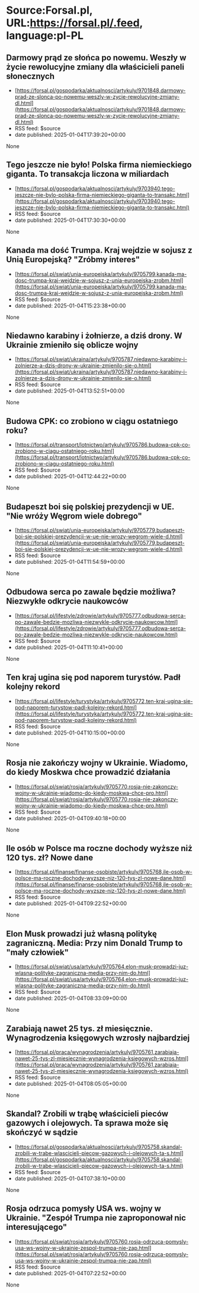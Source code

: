 # Source:Forsal.pl, URL:https://forsal.pl/.feed, language:pl-PL

## Darmowy prąd ze słońca po nowemu. Weszły w życie rewolucyjne zmiany dla właścicieli paneli słonecznych
 - [https://forsal.pl/gospodarka/aktualnosci/artykuly/9701848,darmowy-prad-ze-slonca-po-nowemu-weszly-w-zycie-rewolucyjne-zmiany-dl.html](https://forsal.pl/gospodarka/aktualnosci/artykuly/9701848,darmowy-prad-ze-slonca-po-nowemu-weszly-w-zycie-rewolucyjne-zmiany-dl.html)
 - RSS feed: $source
 - date published: 2025-01-04T17:39:20+00:00

None

## Tego jeszcze nie było! Polska firma  niemieckiego giganta. To transakcja liczona w miliardach
 - [https://forsal.pl/gospodarka/aktualnosci/artykuly/9703940,tego-jeszcze-nie-bylo-polska-firma-niemieckiego-giganta-to-transakc.html](https://forsal.pl/gospodarka/aktualnosci/artykuly/9703940,tego-jeszcze-nie-bylo-polska-firma-niemieckiego-giganta-to-transakc.html)
 - RSS feed: $source
 - date published: 2025-01-04T17:30:30+00:00

None

## Kanada ma dość Trumpa. Kraj wejdzie w sojusz z Unią Europejską? "Zróbmy interes"
 - [https://forsal.pl/swiat/unia-europejska/artykuly/9705799,kanada-ma-dosc-trumpa-kraj-wejdzie-w-sojusz-z-unia-europejska-zrobm.html](https://forsal.pl/swiat/unia-europejska/artykuly/9705799,kanada-ma-dosc-trumpa-kraj-wejdzie-w-sojusz-z-unia-europejska-zrobm.html)
 - RSS feed: $source
 - date published: 2025-01-04T15:23:38+00:00

None

## Niedawno karabiny i żołnierze, a dziś drony. W Ukrainie zmieniło się oblicze wojny
 - [https://forsal.pl/swiat/ukraina/artykuly/9705787,niedawno-karabiny-i-zolnierze-a-dzis-drony-w-ukrainie-zmienilo-sie-o.html](https://forsal.pl/swiat/ukraina/artykuly/9705787,niedawno-karabiny-i-zolnierze-a-dzis-drony-w-ukrainie-zmienilo-sie-o.html)
 - RSS feed: $source
 - date published: 2025-01-04T13:52:51+00:00

None

## Budowa CPK: co zrobiono w ciągu ostatniego roku?
 - [https://forsal.pl/transport/lotnictwo/artykuly/9705786,budowa-cpk-co-zrobiono-w-ciagu-ostatniego-roku.html](https://forsal.pl/transport/lotnictwo/artykuly/9705786,budowa-cpk-co-zrobiono-w-ciagu-ostatniego-roku.html)
 - RSS feed: $source
 - date published: 2025-01-04T12:44:22+00:00

None

## Budapeszt boi się polskiej prezydencji w UE. "Nie wróży Węgrom wiele dobrego"
 - [https://forsal.pl/swiat/unia-europejska/artykuly/9705779,budapeszt-boi-sie-polskiej-prezydencji-w-ue-nie-wrozy-wegrom-wiele-d.html](https://forsal.pl/swiat/unia-europejska/artykuly/9705779,budapeszt-boi-sie-polskiej-prezydencji-w-ue-nie-wrozy-wegrom-wiele-d.html)
 - RSS feed: $source
 - date published: 2025-01-04T11:54:59+00:00

None

## Odbudowa serca po zawale będzie możliwa? Niezwykłe odkrycie naukowców
 - [https://forsal.pl/lifestyle/zdrowie/artykuly/9705777,odbudowa-serca-po-zawale-bedzie-mozliwa-niezwykle-odkrycie-naukowcow.html](https://forsal.pl/lifestyle/zdrowie/artykuly/9705777,odbudowa-serca-po-zawale-bedzie-mozliwa-niezwykle-odkrycie-naukowcow.html)
 - RSS feed: $source
 - date published: 2025-01-04T11:10:41+00:00

None

## Ten kraj ugina się pod naporem turystów. Padł kolejny rekord
 - [https://forsal.pl/lifestyle/turystyka/artykuly/9705772,ten-kraj-ugina-sie-pod-naporem-turystow-padl-kolejny-rekord.html](https://forsal.pl/lifestyle/turystyka/artykuly/9705772,ten-kraj-ugina-sie-pod-naporem-turystow-padl-kolejny-rekord.html)
 - RSS feed: $source
 - date published: 2025-01-04T10:15:00+00:00

None

## Rosja nie zakończy wojny w Ukrainie. Wiadomo, do kiedy Moskwa chce prowadzić działania
 - [https://forsal.pl/swiat/rosja/artykuly/9705770,rosja-nie-zakonczy-wojny-w-ukrainie-wiadomo-do-kiedy-moskwa-chce-pro.html](https://forsal.pl/swiat/rosja/artykuly/9705770,rosja-nie-zakonczy-wojny-w-ukrainie-wiadomo-do-kiedy-moskwa-chce-pro.html)
 - RSS feed: $source
 - date published: 2025-01-04T09:40:18+00:00

None

## Ile osób w Polsce ma roczne dochody wyższe niż 120 tys. zł? Nowe dane
 - [https://forsal.pl/finanse/finanse-osobiste/artykuly/9705768,ile-osob-w-polsce-ma-roczne-dochody-wyzsze-niz-120-tys-zl-nowe-dane.html](https://forsal.pl/finanse/finanse-osobiste/artykuly/9705768,ile-osob-w-polsce-ma-roczne-dochody-wyzsze-niz-120-tys-zl-nowe-dane.html)
 - RSS feed: $source
 - date published: 2025-01-04T09:22:52+00:00

None

## Elon Musk prowadzi już własną politykę zagraniczną. Media: Przy nim Donald Trump to "mały człowiek"
 - [https://forsal.pl/swiat/usa/artykuly/9705764,elon-musk-prowadzi-juz-wlasna-polityke-zagraniczna-media-przy-nim-do.html](https://forsal.pl/swiat/usa/artykuly/9705764,elon-musk-prowadzi-juz-wlasna-polityke-zagraniczna-media-przy-nim-do.html)
 - RSS feed: $source
 - date published: 2025-01-04T08:33:09+00:00

None

## Zarabiają nawet 25 tys. zł miesięcznie. Wynagrodzenia księgowych wzrosły najbardziej
 - [https://forsal.pl/praca/wynagrodzenia/artykuly/9705761,zarabiaja-nawet-25-tys-zl-miesiecznie-wynagrodzenia-ksiegowych-wzros.html](https://forsal.pl/praca/wynagrodzenia/artykuly/9705761,zarabiaja-nawet-25-tys-zl-miesiecznie-wynagrodzenia-ksiegowych-wzros.html)
 - RSS feed: $source
 - date published: 2025-01-04T08:05:05+00:00

None

## Skandal? Zrobili w trąbę właścicieli pieców gazowych i olejowych. Ta sprawa może się skończyć w sądzie
 - [https://forsal.pl/gospodarka/aktualnosci/artykuly/9705758,skandal-zrobili-w-trabe-wlascicieli-piecow-gazowych-i-olejowych-ta-s.html](https://forsal.pl/gospodarka/aktualnosci/artykuly/9705758,skandal-zrobili-w-trabe-wlascicieli-piecow-gazowych-i-olejowych-ta-s.html)
 - RSS feed: $source
 - date published: 2025-01-04T07:38:10+00:00

None

## Rosja odrzuca pomysły USA ws. wojny w Ukrainie. "Zespół Trumpa nie zaproponował nic interesującego"
 - [https://forsal.pl/swiat/rosja/artykuly/9705760,rosja-odrzuca-pomysly-usa-ws-wojny-w-ukrainie-zespol-trumpa-nie-zap.html](https://forsal.pl/swiat/rosja/artykuly/9705760,rosja-odrzuca-pomysly-usa-ws-wojny-w-ukrainie-zespol-trumpa-nie-zap.html)
 - RSS feed: $source
 - date published: 2025-01-04T07:22:52+00:00

None

